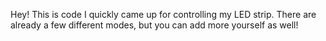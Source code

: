 Hey!
This is code I quickly came up for controlling my LED strip.
There are already a few different modes, but you can add more yourself as well!
